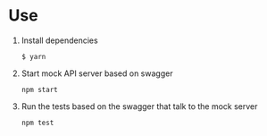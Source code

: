 # Use
1. Install dependencies
   ```
   $ yarn 
   ```
1. Start mock API server based on swagger
   ```
   npm start
   ```
1. Run the tests based on the swagger that talk to the mock server
   ```
   npm test
   ```